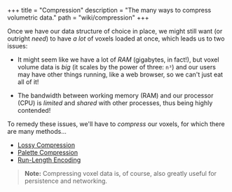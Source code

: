 +++
title = "Compression"
description = "The many ways to compress volumetric data."
path = "wiki/compression"
+++

Once we have our data structure of choice in place, we might still want (or outright *need*) to have *a lot* of voxels loaded at once, which leads us to two issues:

- It might seem like we have a lot of <dfn title="fast volatile computer working memory">RAM</dfn> (gigabytes, in fact!), but voxel volume data is *big* (it scales by the power of three: `n³`) and our users may have other things running, like a web browser, so we can't just eat all of it!

- The bandwidth between working memory (RAM) and our processor (CPU) is *limited* and *shared* with other processes, thus being highly contended!

To remedy these issues, we'll have to *compress* our voxels, for which there are many methods...

- [Lossy Compression](/wiki/lossy-compression)
- [Palette Compression](/wiki/palette-compression)
- [Run-Length Encoding](/wiki/run-length-encoding)

> **Note:** Compressing voxel data is, of course, also greatly useful for persistence and networking.
